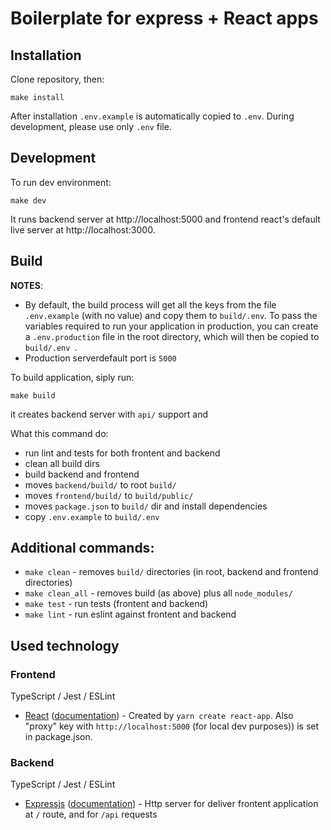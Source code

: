 # Boilerplate for express + React apps

## Installation

Clone repository, then:
```
make install
```

After installation `.env.example` is automatically copied to `.env`. During development, please use only `.env` file.

## Development
To run dev environment:
```
make dev
```

It runs backend server at http://localhost:5000 and frontend react's default live server at http://localhost:3000.

## Build

**NOTES**: 
- By default, the build process will get all the keys from the file `.env.example` (with no value) and copy them to `build/.env`. To pass the variables required to run your application in production, you can create a `.env.production` file in the root directory, which will then be copied to `build/.env `.
- Production serverdefault port is `5000`

To build application, siply run:

```
make build
```

it creates backend server with `api/` support and 

What this command do:
- run lint and tests for both frontent and backend
- clean all build dirs
- build backend and frontend
- moves `backend/build/` to root `build/`
- moves `frontend/build/` to `build/public/`
- moves `package.json` to `build/` dir and install dependencies
- copy `.env.example` to `build/.env`

## Additional commands:
- `make clean` - removes `build/` directories (in root, backend and frontend directories)
- `make clean_all` - removes build (as above) plus all `node_modules/`
- `make test` - run tests (frontent and backend)
- `make lint` - run eslint against frontent and backend

## Used technology

### Frontend

TypeScript / Jest / ESLint

- [React](https://reactjs.org/) ([documentation](https://reactjs.org/docs/getting-started.html)) - Created by `yarn create react-app`. Also "proxy" key with `http://localhost:5000` (for local dev purposes)) is set in package.json.

### Backend

TypeScript / Jest / ESLint

- [Expressjs](https://expressjs.com/) ([documentation](https://expressjs.com/en/4x/api.html)) - Http server for deliver frontent application at `/` route, and for `/api` requests